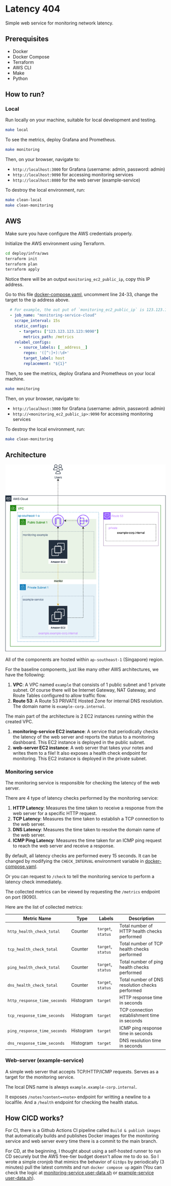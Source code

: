 # Latency 404

Simple web service for monitoring network latency.

## Prerequisites

- Docker
- Docker Compose
- Terraform
- AWS CLI
- Make
- Python

## How to run?

### Local

Run locally on your machine, suitable for local development and testing.

```bash
make local
```

To see the metrics, deploy Grafana and Prometheus.

```bash
make monitoring
```

Then, on your browser, navigate to:

- `http://localhost:3000` for Grafana (username: admin, password: admin)
- `http://localhost:9090` for accessing monitoring services
- `http://localhost:8080` for the web server (example-service)

To destroy the local environment, run:

```bash
make clean-local
make clean-monitoring
```

## AWS

Make sure you have configure the AWS credentials properly.

Initialize the AWS environment using Terraform.

```bash
cd deploy/infra/aws
terraform init
terraform plan
terraform apply
```

Notice there will be an output `monitoring_ec2_public_ip`, copy this IP address.

Go to this file [docker-compose.yaml](./deploy/docker/config/prometheus/prometheus.yml), uncomment line 24-33, change the target to the ip address above.

```yaml
  # For example, the out put of `monitoring_ec2_public_ip` is 123.123.123.123
  - job_name: "monitoring-service-cloud"
    scrape_interval: 15s
    static_configs:
      - targets: ["123.123.123.123:9090"]
        metrics_path: /metrics
    relabel_configs:
      - source_labels: [__address__]
        regex: '([^:]+):\d+'
        target_label: host
        replacement: "${1}"
```

Then, to see the metrics, deploy Grafana and Prometheus on your local machine.

```bash
make monitoring
```

Then, on your browser, navigate to:

- `http://localhost:3000` for Grafana (username: admin, password: admin)
- `http://<monitoring_ec2_public_ip>:9090` for accessing monitoring services

To destroy the local environment, run:

```bash
make clean-monitoring
```

## Architecture

![Architecture Diagram](./docs/diagram/aws-architecture.drawio.png)

All of the components are hosted within `ap-southeast-1` (Singapore) region.

For the baseline components, just like many other AWS architectures, we have the following:

1. **VPC**: A VPC named `example` that consists of 1 public subnet and 1 private subnet. Of course there will be Internet Gateway, NAT Gateway, and Route Tables configured to allow traffic flow.
2. **Route 53**: A Route 53 PRIVATE Hosted Zone for internal DNS resolution. The domain name is `example-corp.internal`.

The main part of the architecture is 2 EC2 instances running within the created VPC.

1. **monitoring-service EC2 instance**: A service that periodically checks the latency of the web server and reports the status to a monitoring dashboard. This EC2 instance is deployed in the public subnet.
2. **web-server EC2 instance**: A web server that takes your notes and writes them to a file! It also exposes a health check endpoint for monitoring. This EC2 instance is deployed in the private subnet.

### Monitoring service

The monitoring service is responsible for checking the latency of the web server.

There are 4 type of latency checks performed by the monitoring service:

1. **HTTP Latency**: Measures the time taken to receive a response from the web server for a specific HTTP request.
2. **TCP Latency**: Measures the time taken to establish a TCP connection to the web server.
3. **DNS Latency**: Measures the time taken to resolve the domain name of the web server.
4. **ICMP Ping Latency**: Measures the time taken for an ICMP ping request to reach the web server and receive a response.

By default, all latency checks are performed every 15 seconds. It can be changed by modifying the `CHECK_INTERVAL` environment variable in [docker-compose.yaml](./monitoring-service/deploy/docker/docker-compose.yaml).

Or you can request to `/check` to tell the monitoring service to perform a latency check immediately.

The collected metrics can be viewed by requesting the `/metrics` endpoint on port (9090).

Here are the list of collected metrics:

| Metric Name | Type | Labels | Description |
|-------------|------|--------|-------------|
| `http_health_check_total` | Counter | `target`, `status` | Total number of HTTP health checks performed |
| `tcp_health_check_total` | Counter | `target`, `status` | Total number of TCP health checks performed |
| `ping_health_check_total` | Counter | `target`, `status` | Total number of ping health checks performed |
| `dns_health_check_total` | Counter | `target`, `status` | Total number of DNS resolution checks performed |
| `http_response_time_seconds` | Histogram | `target` | HTTP response time in seconds |
| `tcp_response_time_seconds` | Histogram | `target` | TCP connection establishment time in seconds |
| `ping_response_time_seconds` | Histogram | `target` | ICMP ping response time in seconds |
| `dns_response_time_seconds` | Histogram | `target` | DNS resolution time in seconds |

### Web-server (example-service)

A simple web server that accepts TCP/HTTP/ICMP requests. Serves as a target for the monitoring service.

The local DNS name is always `example.example-corp.internal`.

It exposes `/notes?content=<note>` endpoint for writting a newline to a localfile. And a `/health` endpoint for checking the health status.

## How CICD works?

For CI, there is a Github Actions CI pipeline called `Build & publish images` that automatically builds and publishes Docker images for the monitoring service and web server every time there is a commit to the main branch.

For CD, at the beginning, I thought about using a self-hosted runner to run CD securely but the AWS free-tier budget doesn't allow me to do so. So I wrote a simple cronjob that mimics the behavior of `GitOps` by periodically (3 minutes) pull the latest commits and run `docker compose up` again (You can check the logic at [monitoring-service user-data.sh](./monitoring-service/deploy/ec2/user-data.sh) or [example-service user-data.sh](./example-service/deploy/ec2/user-data.sh)).

